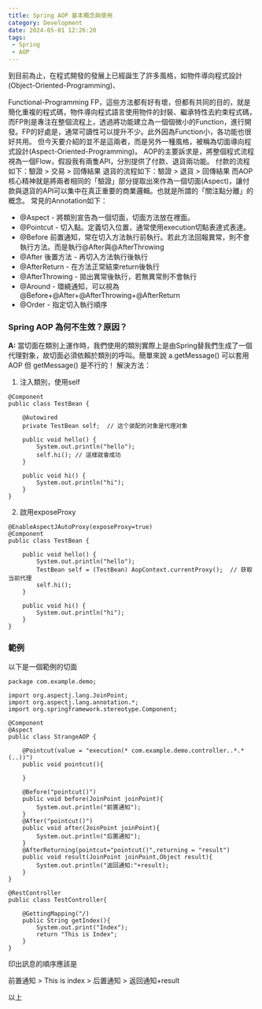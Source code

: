 ```yaml
---
title: Spring AOP 基本概念與使用
category: Development
date: 2024-05-01 12:26:20
tags: 
 - Spring
 - AOP
---
```


到目前為止，在程式開發的發展上已經誕生了許多風格，如物件導向程式設計(Object-Oriented-Programming)、
<!-- more -->
Functional-Programming FP，這些方法都有好有壞，但都有共同的目的，就是簡化重複的程式碼，物件導向程式語言使用物件的封裝、繼承特性去約束程式碼，而FP則是專注在整個流程上，透過將功能建立為一個個微小的Function，進行開發。FP的好處是，通常可讀性可以提升不少。此外因為Function小，各功能也很好共用。
但今天要介紹的並不是這兩者，而是另外一種風格，被稱為切面導向程式設計(Aspect-Oriented-Programming)。
AOP的主要訴求是，將整個程式流程視為一個Flow，假設我有兩隻API，分別提供了付款、退貨兩功能。
付款的流程如下：驗證 > 交易 > 回傳結果
退貨的流程如下：驗證 > 退貨 > 回傳結果
而AOP核心精神就是將兩者相同的「驗證」部分提取出來作為一個切面(Aspect)，讓付款與退貨的API可以集中在真正重要的商業邏輯。也就是所謂的「關注點分離」的概念。
常見的Annotation如下：
* @Aspect - 將類別宣告為一個切面，切面方法放在裡面。
* @Pointcut - 切入點。定義切入位置，通常使用execution切點表達式表達。
* @Before 前置通知，常在切入方法執行前執行。若此方法回報異常，則不會執行方法。而是執行@After與@AfterThrowing
* @After 後置方法 - 再切入方法執行後執行
* @AfterReturn - 在方法正常結束return後執行
* @AfterThrowing - 拋出異常後執行，若無異常則不會執行
* @Around - 環繞通知，可以視為@Before+@After+@AfterThrowing+@AfterReturn
* @Order - 指定切入執行順序

### Spring AOP 為何不生效？原因？
**A:** 當切面在類別上運作時，我們使用的類別實際上是由Spring替我們生成了一個代理對象，故切面必須依賴於類別的呼叫。簡單來說 a.getMessage() 可以套用 AOP 但 getMessage() 是不行的！
解決方法：
1. 注入類別，使用self
```
@Component
public class TestBean {

    @Autowired
    private TestBean self;  // 这个装配的对象是代理对象

    public void hello() {
        System.out.println("hello");
        self.hi(); // 這樣就會成功
    }

    public void hi() {
        System.out.println("hi");
    }
}
```

2. 啟用exposeProxy
```
@EnableAspectJAutoProxy(exposeProxy=true)
@Component
public class TestBean {

    public void hello() {
        System.out.println("hello");
        TestBean self = (TestBean) AopContext.currentProxy();  // 获取当前代理
        self.hi();
    }

    public void hi() {
        System.out.println("hi");
    }
}
```

### 範例
以下是一個範例的切面
```
package com.example.demo;

import org.aspectj.lang.JoinPoint;
import org.aspectj.lang.annotation.*;
import org.springframework.stereotype.Component;

@Component
@Aspect
public class StrangeAOP {

    @Pointcut(value = "execution(* com.example.demo.controller..*.*(..))")
    public void pointcut(){

    }

    @Before("pointcut()")
    public void before(JoinPoint joinPoint){
        System.out.println("前置通知");
    }
    @After("pointcut()")
    public void after(JoinPoint joinPoint){
        System.out.println("后置通知");
    }
    @AfterReturning(pointcut="pointcut()",returning = "result")
    public void result(JoinPoint joinPoint,Object result){
        System.out.println("返回通知:"+result);
    }
}

@RestController
public class TestController{

    @GettingMapping("/)
    public String getIndex(){
        System.out.print("Index");
        return "This is Index";
    }
}
```

印出訊息的順序應該是 

前置通知 > This is index > 后置通知 > 返回通知+result


以上